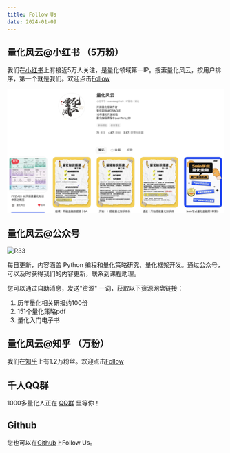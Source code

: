 ```yaml
---
title: Follow Us
date: 2024-01-09
---
```


## 量化风云@小红书 （5万粉）
我们在[小红书](https://www.xiaohongshu.com/user/profile/5ba12feef7e8b9437f3aca0c)上有接近5万人关注，是量化领域第一IP。搜索量化风云，按用户排序，第一个就是我们。欢迎点击[Follow](https://www.xiaohongshu.com/user/profile/5ba12feef7e8b9437f3aca0c)

![Alt text](assets/img/xhs_lhfy.png)

## 量化风云@公众号
![R33](https://images.jieyu.ai/images/hot/gzh_258.jpg)

每日更新，内容涵盖 Python 编程和量化策略研究、量化框架开发。通过公众号，可以及时获得我们的内容更新，联系到课程助理。

您可以通过自助消息，发送"资源" 一词，获取以下资源网盘链接：

1. 历年量化相关研报约100份
2. 151个量化策略pdf
3. 量化入门电子书

## 量化风云@知乎 （万粉）
我们在[知乎](https://www.zhihu.com/people/hbaaron)上有1.2万粉丝。欢迎点击[Follow](https://www.zhihu.com/people/hbaaron)

## 千人QQ群
1000多量化人正在 [QQ群](http://qm.qq.com/cgi-bin/qm/qr?_wv=1027&k=zxYR3Hve6OMGLvEdgV4z_ONxcOF3hjMh&authKey=eoPjHqcwDIyiTQRNE6jGw1ReDajzXnGHtkAgwapdicr9n%2FPStD3FKit2miTi0zhC&noverify=0&group_code=578029127) 里等你！

## Github
您也可以在[Github](https://github.com/zillionare)上Follow Us。

